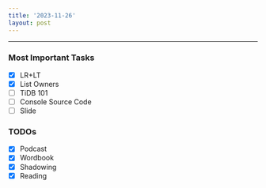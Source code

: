 ```yaml
---
title: '2023-11-26'
layout: post
---
```


---

### Most Important Tasks

- [x] LR+LT
- [x] List Owners
- [ ] TiDB 101
- [ ] Console Source Code
- [ ] Slide

### TODOs

- [x] Podcast
- [x] Wordbook
- [x] Shadowing
- [x] Reading
